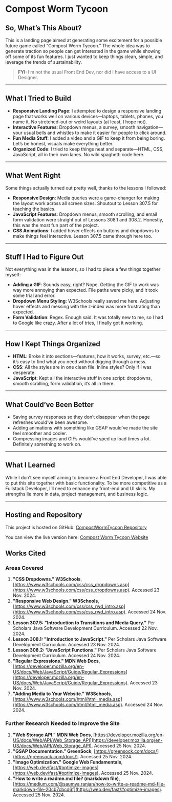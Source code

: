 # Compost Worm Tycoon

## So, What’s This About?
This is a landing page aimed at generating some excitement for a possible future game called “Compost Worm Tycoon.”
The whole idea was to generate traction so people can get interested in the game while showing off some of its fun features.
I just wanted to keep things clean, simple, and leverage the trends of sustainability.

> **FYI:** I’m not the usual Front End Dev, nor did I have access to a UI Designer.

---

## What I Tried to Build
- **Responsive Landing Page**:
  I attempted to design a responsive landing page that works well on various devices—laptops, tablets, phones, you name it.
  No stretched-out or weird layouts (at least, I hope not).
- **Interactive Features**:
  Dropdown menus, a survey, smooth navigation—your usual bells and whistles to make it easier for people to click around.
- **Fun Media Stuff**:
  I added a video and a GIF to keep it from being boring. Let’s be honest, visuals make everything better.
- **Organized Code**:
  I tried to keep things neat and separate—HTML, CSS, JavaScript, all in their own lanes. No wild spaghetti code here.

---

## What Went Right
Some things actually turned out pretty well, thanks to the lessons I followed:
- **Responsive Design**:
  Media queries were a game-changer for making the layout work across all screen sizes. Shoutout to Lesson 307.5 for teaching the basics.
- **JavaScript Features**:
  Dropdown menus, smooth scrolling, and email form validation were straight out of Lessons 308.1 and 308.2.
  Honestly, this was the most fun part of the project.
- **CSS Animations**:
  I added hover effects on buttons and dropdowns to make things feel interactive. Lesson 307.5 came through here too.

---

## Stuff I Had to Figure Out
Not everything was in the lessons, so I had to piece a few things together myself:
- **Adding a GIF**:
  Sounds easy, right? Nope. Getting the GIF to work was way more annoying than expected. File paths were picky, and it took some trial and error.
- **Dropdown Menu Styling**:
  W3Schools really saved me here. Adjusting hover effects and messing with the z-index was more frustrating than expected.
- **Form Validation**:
  Regex. Enough said. It was totally new to me, so I had to Google like crazy. After a lot of tries, I finally got it working.

---

## How I Kept Things Organized
- **HTML**:
  Broke it into sections—features, how it works, survey, etc.—so it’s easy to find what you need without digging through a mess.
- **CSS**:
  All the styles are in one clean file. Inline styles? Only if I was desperate.
- **JavaScript**:
  Kept all the interactive stuff in one script: dropdowns, smooth scrolling, form validation, it’s all in there.

---

## What Could’ve Been Better
- Saving survey responses so they don’t disappear when the page refreshes would’ve been awesome.
- Adding animations with something like GSAP would’ve made the site feel smoother and cooler.
- Compressing images and GIFs would’ve sped up load times a lot. Definitely something to work on.

---

## What I Learned
While I don’t see myself aiming to become a Front End Developer, I was able to put this site together with basic functionality.
To be more competitive as a Fullstack Developer, I’ll need to enhance my front-end and UI skills.
My strengths lie more in data, project management, and business logic.

---

## Hosting and Repository

This project is hosted on GitHub: [CompostWormTycoon Repository](https://github.com/KevinGarrett1/CompostWormTycoon)

You can view the live version here: [Compost Worm Tycoon Website](https://KevinGarrett1.github.io/CompostWormTycoon)

## Works Cited
### Areas Covered
1. **"CSS Dropdowns." W3Schools**,
   [https://www.w3schools.com/css/css_dropdowns.asp](https://www.w3schools.com/css/css_dropdowns.asp). Accessed 23 Nov. 2024.
2. **"Responsive Web Design." W3Schools**,
   [https://www.w3schools.com/css/css_rwd_intro.asp](https://www.w3schools.com/css/css_rwd_intro.asp). Accessed 24 Nov. 2024.
3. **Lesson 307.5: "Introduction to Transitions and Media Query."**
   Per Scholars Java Software Development Curriculum. Accessed 22 Nov. 2024.
4. **Lesson 308.1: "Introduction to JavaScript."**
   Per Scholars Java Software Development Curriculum. Accessed 23 Nov. 2024.
5. **Lesson 308.2: "JavaScript Functions."**
   Per Scholars Java Software Development Curriculum. Accessed 24 Nov. 2024.
6. **"Regular Expressions." MDN Web Docs**,
   [https://developer.mozilla.org/en-US/docs/Web/JavaScript/Guide/Regular_Expressions](https://developer.mozilla.org/en-US/docs/Web/JavaScript/Guide/Regular_Expressions). Accessed 23 Nov. 2024.
7. **"Adding Media to Your Website." W3Schools**,
   [https://www.w3schools.com/html/html_media.asp](https://www.w3schools.com/html/html_media.asp). Accessed 24 Nov. 2024.

### Further Research Needed to Improve the Site
1. **"Web Storage API." MDN Web Docs**,
   [https://developer.mozilla.org/en-US/docs/Web/API/Web_Storage_API](https://developer.mozilla.org/en-US/docs/Web/API/Web_Storage_API). Accessed 25 Nov. 2024.
2. **"GSAP Documentation." GreenSock**,
   [https://greensock.com/docs/](https://greensock.com/docs/). Accessed 25 Nov. 2024.
3. **"Image Optimization." Google Web Fundamentals**,
   [https://web.dev/fast/#optimize-images](https://web.dev/fast/#optimize-images). Accessed 25 Nov. 2024.
4.  **"How to write a readme.md file? (markdown file)**,
    [https://medium.com/@saumya.ranjan/how-to-write-a-readme-md-file-markdown-file-20cb7cbcd6f](https://web.dev/fast/#optimize-images). Accessed 25 Nov. 2024.
